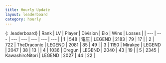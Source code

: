 ```yaml
---
title: Hourly Update
layout: leaderboard
category: hourly
---
```


{: .leaderboard}
| Rank | LV | Player | Division | Elo | Wins | Losses |
| --- | --- | --- | --- | --- | --- | --- |
| <span data-change="0">1</span> | 548 | <span title="ID: 407707">電圧</span> | LEGEND | <span data-change="3">2183</span> | <span data-change="1">79</span> | <span data-change="0">17</span> |
| <span data-change="0">2</span> | 722 | <span title="ID: 544310">TheDraconic</span> | LEGEND | <span data-change="4">2081</span> | <span data-change="1">85</span> | <span data-change="0">49</span> |
| <span data-change="0">3</span> | 1150 | <span title="ID: 416373">Mirakee</span> | LEGEND | <span data-change="0">2047</span> | <span data-change="0">38</span> | <span data-change="0">13</span> |
| <span data-change="0">4</span> | 1036 | <span title="ID: 337810">Dregun</span> | LEGEND | <span data-change="0">2040</span> | <span data-change="0">43</span> | <span data-change="0">19</span> |
| <span data-change="0">5</span> | 2345 | <span title="ID: 164871">KawashiroNitori</span> | LEGEND | <span data-change="0">2027</span> | <span data-change="0">44</span> | <span data-change="0">22</span> |